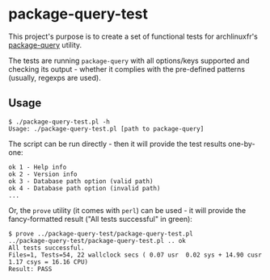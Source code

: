 # package-query-test
This project's purpose is to create a set of functional tests for archlinuxfr's [package-query](https://github.com/archlinuxfr/package-query) utility.

The tests are running ```package-query``` with all options/keys supported and checking its output - whether it complies with the pre-defined patterns (usually, regexps are used).

## Usage
```
$ ./package-query-test.pl -h
Usage: ./package-query-test.pl [path to package-query]
```
The script can be run directly - then it will provide the test results one-by-one:
```
ok 1 - Help info
ok 2 - Version info
ok 3 - Database path option (valid path)
ok 4 - Database path option (invalid path)
...
```
Or, the ```prove``` utility (it comes with ```perl```) can be used - it will provide the fancy-formatted result ("All tests successful" in green):
```
$ prove ../package-query-test/package-query-test.pl 
../package-query-test/package-query-test.pl .. ok     
All tests successful.
Files=1, Tests=54, 22 wallclock secs ( 0.07 usr  0.02 sys + 14.90 cusr  1.17 csys = 16.16 CPU)
Result: PASS
```
